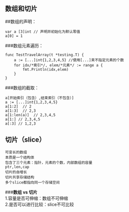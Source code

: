 **数组和切片**   
-
##数组的声明：  

    var a [3]int // 声明并初始化为默认零值
    a[0] = 1
    


###数组元素遍历：  

    func TestTravelArray(t *testing.T) {
        a := [...]int{1,2,3,4,5} //使用[...]来不指定元素的个数
        for idx/*索引*/, elem/*元素*/ := range a {
            fmt.Println(idx,elem)
        }
    }
  
###数组的截取：    

    a[开始索引（包含）,结束索引（不包含）]  
    a := [...]int{1,2,3,4,5}  
    a[1:2]  // 2  
    a[1:3]  // 2,3  
    a[1:len(a)]  // 2,3,4,5  
    a[1:] // 2,3,4,5  
    a[:3] // 1,2,3
    
**切片（slice）**
-
    可变长的数组  
    本质是一个结构体  
    包含了三个元素：指针，元素的个数，内部数组的容量  
    ptr,len,cap   
    切片的自增长   
    切片共享存储结构  
    多个slice都指向同一个存储空间  
###**数组 vs 切片**  
    1.容量是否可伸缩：数组不可伸缩  
    2.是否可以进行比较：slice不可比较  